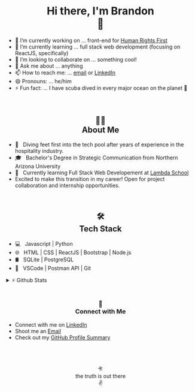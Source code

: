 <h1 align="center"> Hi there, I'm Brandon <br> 🤙</h1>


- 🔭 I’m currently working on ... front-end for [Human Rights First](https://www.humanrightsfirst.org/)
- 🌱 I’m currently learning ... full stack web development (focusing on ReactJS, specifically) 
- 👯 I’m looking to collaborate on ... something cool!
- 💬 Ask me about ... anything
- 📫 How to reach me: ... [email](mailto:bgn4@nau.edu) or [LinkedIn](https://www.linkedin.com/in/brandon-g-neil/)
- 😄 Pronouns: ... he/him
- ⚡ Fun fact: ... I have scuba dived in every major ocean on the planet 🤿 

<br>
<h2 align="center"> 🤝🏻 <br> About Me </h2>

- 🤔 &nbsp; Diving feet first into the tech pool after years of experience in the hospitality industry. 
- 🎓 &nbsp; Bachelor's Degree in Strategic Communication from Northern Arizona University
- 🌱 &nbsp; Currently learning Full Stack Web Developement at [Lambda School](https://lambdaschool.com/)
- Excited to make this transition in my career! Open for project collaboration and internship opportunities. 

<br>
<h2 align="center">🛠 <br> Tech Stack</h2>

- 💻 &nbsp; Javascript | Python 
- 🌐 &nbsp; HTML | CSS | ReactJS | Bootstrap | Node.js 
- 🛢 &nbsp; SQLite | PostgreSQL
- 🔧 &nbsp; VSCode | Postman API | Git

<details>
 <summary>⚡ Github Stats</summary>
  <img alt="Brandon's github stats" src ="https://github-readme-stats.vercel.app/api?username=bneil7&show_icons=true&theme=none"/>
</details>

<br>
<h3 align="center"> 🔗 <br> Connect with Me </h3> 

 - Connect with me on [LinkedIn](https://www.linkedin.com/in/brandon-g-neil/)
 - Shoot me an [Email](mailto:bgn4@nau.edu) 
 - Check out my [GitHub Profile Summary](https://profile-summary-for-github.com/user/bneil7)

<br>
<br>

<p align="center">🛸 <br> the truth is out there <br> ✌️</p>
